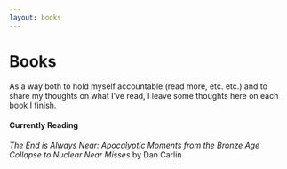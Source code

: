 ```yaml
---
layout: books
---
```


# Books

As a way both to hold myself accountable (read more, etc. etc.) and to share my thoughts on what I've read, I leave some thoughts here on each book I finish.

#### Currently Reading
*The End is Always Near: Apocalyptic Moments from the Bronze Age Collapse to Nuclear Near Misses* by Dan Carlin
